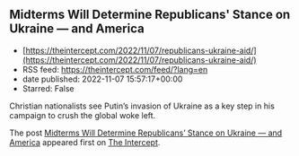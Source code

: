 ## Midterms Will Determine Republicans' Stance on Ukraine — and America
 - [https://theintercept.com/2022/11/07/republicans-ukraine-aid/](https://theintercept.com/2022/11/07/republicans-ukraine-aid/)
 - RSS feed: https://theintercept.com/feed/?lang=en
 - date published: 2022-11-07 15:57:17+00:00
 - Starred: False

<p>Christian nationalists see Putin’s invasion of Ukraine as a key step in his campaign to crush the global woke left.</p>
<p>The post <a href="https://theintercept.com/2022/11/07/republicans-ukraine-aid/" rel="nofollow">Midterms Will Determine Republicans&#8217; Stance on Ukraine — and America</a> appeared first on <a href="https://theintercept.com" rel="nofollow">The Intercept</a>.</p>
